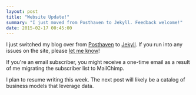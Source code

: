 ```yaml
---
layout: post
title: "Website Update!"
summary: "I just moved from Posthaven to Jekyll. Feedback welcome!"
date: 2015-02-17 00:45:00
---
```


I just switched my blog over from <a href="http://posthaven.com">Posthaven</a> to <a href="http://jekyllrb.com/">Jekyll</a>. If you run into any issues on the site, please <a href="mailto:leo@susaventures.com">let me know</a>!

If you're an email subscriber, you might receive a one-time email as a result of me migrating the subscriber list to MailChimp.
 
I plan to resume writing this week. The next post will likely be a catalog of business models that leverage data.